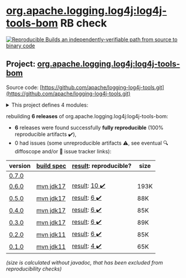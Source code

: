 [org.apache.logging.log4j:log4j-tools-bom](https://central.sonatype.com/artifact/org.apache.logging.log4j/log4j-tools-bom/versions) RB check
=======

[![Reproducible Builds](https://reproducible-builds.org/images/logos/rb.svg) an independently-verifiable path from source to binary code](https://reproducible-builds.org/)

## Project: [org.apache.logging.log4j:log4j-tools-bom](https://central.sonatype.com/artifact/org.apache.logging.log4j/log4j-tools-bom/versions)

Source code: [https://github.com/apache/logging-log4j-tools.git](https://github.com/apache/logging-log4j-tools.git)

<details><summary>This project defines 4 modules:</summary>

* [org.apache.logging.log4j:log4j-changelog](https://central.sonatype.com/artifact/org.apache.logging.log4j/log4j-changelog/0.6.0)
* [org.apache.logging.log4j:log4j-changelog-maven-plugin](https://central.sonatype.com/artifact/org.apache.logging.log4j/log4j-changelog-maven-plugin/0.6.0)
* [org.apache.logging.log4j:log4j-tools-bom](https://central.sonatype.com/artifact/org.apache.logging.log4j/log4j-tools-bom/0.6.0)
* [org.apache.logging.log4j:log4j-tools-parent](https://central.sonatype.com/artifact/org.apache.logging.log4j/log4j-tools-parent/0.6.0)
</details>

rebuilding **6 releases** of org.apache.logging.log4j:log4j-tools-bom:
- **6** releases were found successfully **fully reproducible** (100% reproducible artifacts :heavy_check_mark:),
- 0 had issues (some unreproducible artifacts :warning:, see eventual :mag: diffoscope and/or :memo: issue tracker links):

| version | [build spec](/BUILDSPEC.md) | [result](https://reproducible-builds.org/docs/jvm/): reproducible? | size |
| -- | --------- | ------ | -- |
| [0.7.0](https://central.sonatype.com/artifact/org.apache.logging.log4j/log4j-tools-bom/0.7.0/pom) | | | |
| [0.6.0](https://central.sonatype.com/artifact/org.apache.logging.log4j/log4j-tools-bom/0.6.0/pom) | [mvn jdk17](log4j-tools-0.6.0.buildspec) | [result](log4j-tools-bom-0.6.0.buildinfo): [10 :heavy_check_mark: ](log4j-tools-bom-0.6.0.buildcompare) | 193K |
| [0.5.0](https://central.sonatype.com/artifact/org.apache.logging.log4j/log4j-tools-bom/0.5.0/pom) | [mvn jdk17](log4j-tools-0.5.0.buildspec) | [result](log4j-tools-bom-0.5.0.buildinfo): [6 :heavy_check_mark: ](log4j-tools-bom-0.5.0.buildcompare) | 88K |
| [0.4.0](https://central.sonatype.com/artifact/org.apache.logging.log4j/log4j-tools-bom/0.4.0/pom) | [mvn jdk17](log4j-tools-0.4.0.buildspec) | [result](log4j-tools-bom-0.4.0.buildinfo): [6 :heavy_check_mark: ](log4j-tools-bom-0.4.0.buildcompare) | 85K |
| [0.3.0](https://central.sonatype.com/artifact/org.apache.logging.log4j/log4j-tools-bom/0.3.0/pom) | [mvn jdk17](log4j-tools-0.3.0.buildspec) | [result](log4j-tools-bom-0.3.0.buildinfo): [6 :heavy_check_mark: ](log4j-tools-bom-0.3.0.buildcompare) | 89K |
| [0.2.0](https://central.sonatype.com/artifact/org.apache.logging.log4j/log4j-tools-bom/0.2.0/pom) | [mvn jdk11](log4j-tools-0.2.0.buildspec) | [result](log4j-tools-bom-0.2.0.buildinfo): [6 :heavy_check_mark: ](log4j-tools-bom-0.2.0.buildcompare) | 85K |
| [0.1.0](https://central.sonatype.com/artifact/org.apache.logging.log4j/log4j-tools-bom/0.1.0/pom) | [mvn jdk11](log4j-tools-0.1.0.buildspec) | [result](log4j-tools-bom-0.1.0.buildinfo): [4 :heavy_check_mark: ](log4j-tools-bom-0.1.0.buildcompare) | 65K |

<i>(size is calculated without javadoc, that has been excluded from reproducibility checks)</i>
